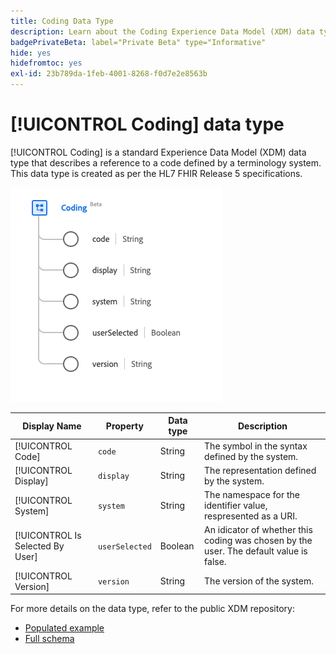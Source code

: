 ```yaml
---
title: Coding Data Type
description: Learn about the Coding Experience Data Model (XDM) data type.
badgePrivateBeta: label="Private Beta" type="Informative"
hide: yes
hidefromtoc: yes
exl-id: 23b789da-1feb-4001-8268-f0d7e2e8563b
---
```

# [!UICONTROL Coding] data type

[!UICONTROL Coding] is a standard Experience Data Model (XDM) data type that describes a reference to a code defined by a terminology system. This data type is created as per the HL7 FHIR Release 5 specifications.

![Coding data type structure](../../images/data-types/healthcare/coding.png)

| Display Name | Property | Data type | Description |
| --- | --- | --- | --- |
| [!UICONTROL Code] | `code` | String | The symbol in the syntax defined by the system. |
| [!UICONTROL Display] |`display` | String | The representation defined by the system. |
| [!UICONTROL System] | `system` | String | The namespace for the identifier value, respresented as a URI. |
| [!UICONTROL Is Selected By User] |`userSelected` | Boolean | An idicator of whether this coding was chosen by the user. The default value is false.|
| [!UICONTROL Version] | `version` | String | The version of the system. |

For more details on the data type, refer to the public XDM repository:

* [Populated example](https://github.com/adobe/xdm/blob/master/extensions/industry/healthcare/fhir/datatypes/coding.example.1.json)
* [Full schema](https://github.com/adobe/xdm/blob/master/extensions/industry/healthcare/fhir/datatypes/coding.schema.json)

